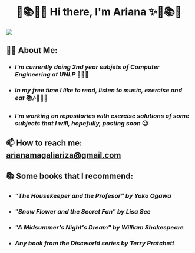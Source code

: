   # <h1 align="center"> 🧮📚✨🍒  Hi there, I'm Ariana ✨🍒📚🧮 </h1>

<picture>
  <img src="https://images8.alphacoders.com/999/999765.jpg"> 
</picture>

## 👩🏻 About Me:

- ### ***I'm currently doing 2nd year subjets of Computer Engineering at UNLP*** 👩🏻‍💻
- ### ***In my free time I like to read, listen to music, exercise and eat*** 📚🎶🏃‍♀️🥪
- ### ***I'm working on repositories with exercise solutions of some subjects that I will, hopefully, posting soon*** 😉

## 📫 How to reach me: arianamagaliariza@gmail.com
## 📚 Some books that I recommend:
- ### ***"The Housekeeper and the Profesor" by Yoko Ogawa***
- ### ***"Snow Flower and the Secret Fan" by Lisa See***
- ### ***"A Midsummer's Night's Dream" by William Shakespeare***
- ### ***Any book from the Discworld series by Terry Pratchett***

<!--
**ArianaMagaliAriza/ArianaMagaliAriza** is a ✨ _special_ ✨ repository because its `README.md` (this file) appears on your GitHub profile.

Here are some ideas to get you started:
https://i.pinimg.com/originals/d2/a1/7d/d2a17d2bb2628f844036cd01524c8243.jpg
- 🔭 I’m currently working on ...
- 🌱 I’m currently learning ...
- 👯 I’m looking to collaborate on ...
- 🤔 I’m looking for help with ...
- 💬 Ask me about ...
- 📫 How to reach me: ...
- 😄 Pronouns: ...
- ⚡ Fun fact: ...
-->

